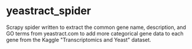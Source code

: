 # yeastract_spider
Scrapy spider written to extract the common gene name, description, and GO terms from yeastract.com to add more categorical gene data to each gene from the Kaggle "Transcriptomics and Yeast" dataset.
